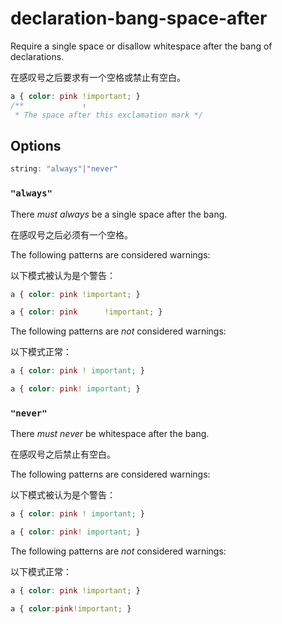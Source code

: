# declaration-bang-space-after

Require a single space or disallow whitespace after the bang of declarations.

在感叹号之后要求有一个空格或禁止有空白。

```css
a { color: pink !important; }
/**             ↑
 * The space after this exclamation mark */
```

## Options

```js
string: "always"|"never"
```

### `"always"`

There *must always* be a single space after the bang.

在感叹号之后必须有一个空格。

The following patterns are considered warnings:

以下模式被认为是个警告：

```css
a { color: pink !important; }
```

```css
a { color: pink      !important; }
```

The following patterns are *not* considered warnings:

以下模式正常：

```css
a { color: pink ! important; }
```

```css
a { color: pink! important; }
```

### `"never"`

There *must never* be whitespace after the bang.

在感叹号之后禁止有空白。

The following patterns are considered warnings:

以下模式被认为是个警告：

```css
a { color: pink ! important; }
```

```css
a { color: pink! important; }
```

The following patterns are *not* considered warnings:

以下模式正常：

```css
a { color: pink !important; }
```

```css
a { color:pink!important; }
```
